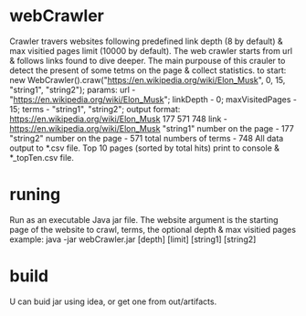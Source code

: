 # webCrawler

 Crawler travers websites following predefined link depth (8 by default) & max visitied pages limit (10000 by
 default). The web crawler starts from url & follows links found to dive deeper. The main purpouse of this
 crauler to detect the present of some tetms on the page & collect statistics.
 to start: new WebCrawler().craw("https://en.wikipedia.org/wiki/Elon_Musk", 0, 15, "string1", "string2");
 params: url - "https://en.wikipedia.org/wiki/Elon_Musk";
         linkDepth - 0;
         maxVisitedPages - 15;
         terms - "string1", "string2";
  output format: https://en.wikipedia.org/wiki/Elon_Musk 177 571 748
         link - https://en.wikipedia.org/wiki/Elon_Musk
         "string1" number on the page - 177
         "string2" number on the page - 571
         total numbers of terms - 748
 All data output to *.csv file. Top 10 pages (sorted by total hits) print to console & *_topTen.csv file.
 
 # runing
 
 Run as an executable Java jar file. The website argument is the starting page of the website to crawl,
 terms, the optional depth & max visitied pages
 example: java -jar webCrawler.jar <website> [depth] [limit] [string1] [string2]
 
 # build
 
 U can buid jar using idea, or get one from out/artifacts.
